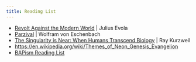 ```yaml
---
title: Reading List
---
```

- [Revolt Against the Modern World](https://www.goodreads.com/en/book/show/179404) | Julius Evola
- [Parzival](https://www.goodreads.com/book/show/560089.Parzival) | Wolfram von Eschenbach
- [The Singularity is Near: When Humans Transcend Biology](https://www.goodreads.com/book/show/83518.The_Singularity_is_Near) | Ray Kurzweil
- https://en.wikipedia.org/wiki/Themes_of_Neon_Genesis_Evangelion
- [BAPism Reading List](https://www.goodreads.com/list/show/141430.BAPism)
